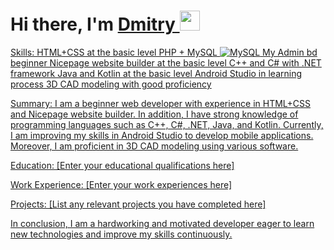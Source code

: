 <h1 alight="center">Hi there, I'm <a href="https://github.com/r3ynD" target="blank"> Dmitry <img src="https://github.com/blackcater/blackcater/raw/main/images/Hi.gif" height="32"/></h1>
  
  Skills:
HTML+CSS at the basic level
PHP + MySQL ![MySQL](https://img.shields.io/badge/mysql-%2300f.svg?style=for-the-badge&logo=mysql&logoColor=white) My Admin bd beginner
Nicepage website builder at the basic level
C++ and C# with .NET framework
Java and Kotlin at the basic level
Android Studio in learning process
3D CAD modeling with good proficiency

Summary:
I am a beginner web developer with experience in HTML+CSS and Nicepage website builder. In addition, I have strong knowledge of programming languages such as C++, C#, .NET, Java, and Kotlin. Currently, I am improving my skills in Android Studio to develop mobile applications. Moreover, I am proficient in 3D CAD modeling using various software.

Education:
[Enter your educational qualifications here]

Work Experience:
[Enter your work experiences here]

Projects:
[List any relevant projects you have completed here]

In conclusion, I am a hardworking and motivated developer eager to learn new technologies and improve my skills continuously.
  
  



<!--
**r3ynD/r3ynD** is a ✨ _special_ ✨ repository because its `README.md` (this file) appears on your GitHub profile.

Here are some ideas to get you started:

- 🔭 I’m currently working on ...
- 🌱 I’m currently learning ...
- 👯 I’m looking to collaborate on ...
- 🤔 I’m looking for help with ...
- 💬 Ask me about ...
- 📫 How to reach me: ...
- 😄 Pronouns: ...
- ⚡ Fun fact: ...
-->

